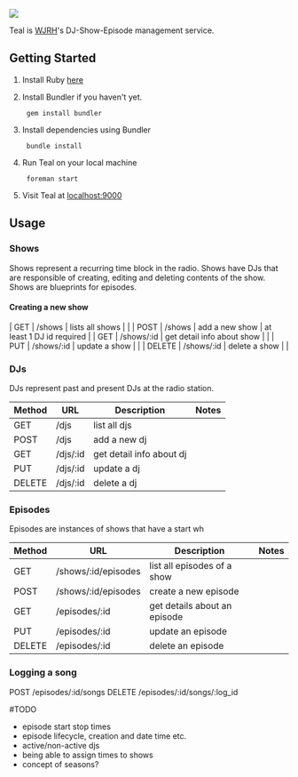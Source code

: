 ![](http://wjrh.org/teal-logo.png)

Teal is [WJRH](http://wjrh.org)'s DJ-Show-Episode management service.

## Getting Started
1.  Install Ruby [here](https://www.ruby-lang.org/en/documentation/installation/)
2. Install Bundler if you haven't yet.

        gem install bundler

3. Install dependencies using Bundler

        bundle install

4. Run Teal on your local machine
 
        foreman start

5. Visit Teal at [localhost:9000](http://localhost:9000)

## Usage

### Shows
Shows represent a recurring time block in the radio. Shows have DJs that are responsible of creating, editing and deleting contents of the show. Shows are blueprints for episodes.

#### Creating a new show
| GET | /shows | lists all shows |  |
| POST | /shows | add a new show | at least 1 DJ id required |
| GET | /shows/:id | get detail info about show |  |
| PUT | /shows/:id | update a show |  |
| DELETE | /shows/:id | delete a show |  |

### DJs
DJs represent past and present DJs at the radio station.

| Method | URL | Description | Notes |
|--------|------------|-----------------|--------------------------|
| GET | /djs | list all djs |  |
| POST | /djs | add a new dj |  |
| GET | /djs/:id | get detail info about dj |  |
| PUT | /djs/:id | update a dj |  |
| DELETE | /djs/:id | delete a dj |  |

### Episodes
Episodes are instances of shows that have a start wh

| Method | URL | Description | Notes |
|--------|------------|-----------------|--------------------------|
| GET | /shows/:id/episodes | list all episodes of a show |  |
| POST | /shows/:id/episodes | create a new episode |  |
| GET | /episodes/:id | get details about an episode |  |
| PUT | /episodes/:id | update an episode |  |
| DELETE | /episodes/:id | delete an episode |  |

### Logging a song
POST /episodes/:id/songs
DELETE /episodes/:id/songs/:log_id


#TODO

- episode start stop times
- episode lifecycle, creation and date time etc.
- active/non-active djs
- being able to assign times to shows
- concept of seasons?
